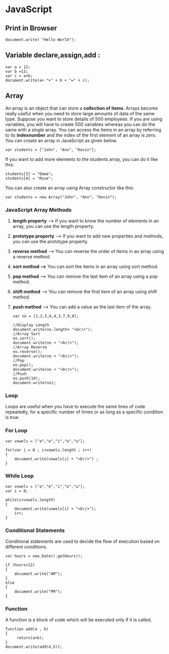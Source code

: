 ﻿ # JavaScript
 ## Print in Browser
 
    document.write( "Hello World");

 ## Variable declare,assign,add :
    var a = 12;
    var b =13;
    var c = a+b;
    document.write(a+ "+" + b + "=" + c);
##  Array

An array is an object that can store a  **collection of items**. Arrays become really useful when you need to store large amounts of data of the same type. Suppose you want to store details of 500 employees. If you are using variables, you will have to create 500 variables whereas you can do the same with a single array. You can access the items in an array by referring to its  **indexnumber**  and the index of the first element of an array is zero.
You can create an array in JavaScript as given below.

    var students = ["John", "Ann", "Kevin"];
If you want to add more elements to the students array, you can do it like this:

    students[3] = "Emma";
	students[4] = "Rose";
You can also create an array using Array constructor like this:

    var students = new Array("John", "Ann", "Kevin");
### JavaScript Array Methods
1.  **length property**  --> If you want to know the number of elements in an array, you can use the length property.
2.  **prototype property**  --> If you want to add new properties and methods, you can use the prototype property.
3.  **reverse method**  --> You can reverse the order of items in an array using a reverse method.
4.  **sort method -->**  You can sort the items in an array using sort method.
5.  **pop method**  --> You can remove the last item of an array using a pop method.
6.  **shift method**  --> You can remove the first item of an array using shift method.
7.  **push method**  --> You can add a value as the last item of the array.

        var no = [1,2,5,6,4,3,7,9,8];
        
        //Display Length
        document.write(no.length+ "<br/>");
        //Array Sort
        no.sort();
        document.write(no + "<br/>");
        //Array Reverse 
        no.reverse();
		document.write(no + "<br/>");
        //Pop
        no.pop();
        document.write(no + "<br/>");
        //Push
        no.push(10);
        document.write(no);
### Loop

Loops are useful when you have to execute the same lines of code repeatedly, for a specific number of times or as long as a specific condition is true.

### For Loop

    var vowels = ["a","e","i","o","u"];
        
    for(var i = 0 ; i<vowels.length ; i++)
    {
        document.write(vowels[i] + "<br/>") ;
    }
  
  ### While Loop
  

    var vowels = ["a","e","i","o","u"];
    var i = 0;
        
    while(i<vowels.length)
    {
        document.write(vowels[i] + "<br/>");
        i++;
    }
### Conditional Statements

Conditional statements are used to decide the flow of execution based on different conditions.

    var hours = new Date().getHours();
        
    if (hours<12)
    {
        document.write("AM");
    }
    else 
    {
        document.write("PM");
    }
### Function
A function is a block of code which will be executed only if it is called.

    function add(a , b)
    {
         return(a+b);
    }
    document.write(add(4,5));

